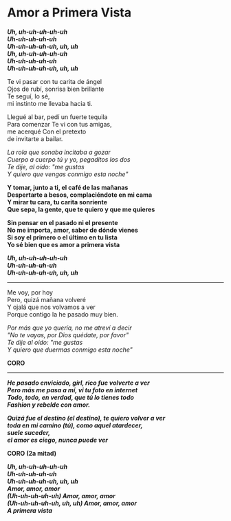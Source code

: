 # Amor a Primera Vista

***Uh, uh-uh-uh-uh-uh  
Uh-uh-uh-uh-uh  
Uh-uh-uh-uh-uh, uh, uh  
Uh, uh-uh-uh-uh-uh  
Uh-uh-uh-uh-uh  
Uh-uh-uh-uh-uh, uh, uh***

Te vi pasar con tu carita de ángel  
Ojos de rubí, sonrisa bien brillante  
Te seguí, lo sé,  
mi instinto me llevaba hacia ti.

Llegué al bar, pedí un fuerte tequila  
Para comenzar Te vi con tus amigas,  
me acerqué Con el pretexto  
de invitarte a bailar.

*La rola que sonaba incitaba a gozar  
Cuerpo a cuerpo tú y yo, pegaditos los dos  
Te dije, al oído: "me gustas  
Y quiero que vengas conmigo esta noche"*

**Y tomar, junto a ti, el café de las mañanas  
Despertarte a besos, complaciéndote en mi cama  
Y mirar tu cara, tu carita sonriente  
Que sepa, la gente, que te quiero y que me quieres**

**Sin pensar en el pasado ni el presente  
No me importa, amor, saber de dónde vienes  
Si soy el primero o el último en tu lista  
Yo sé bien que es amor a primera vista**

***Uh, uh-uh-uh-uh-uh  
Uh-uh-uh-uh-uh  
Uh-uh-uh-uh-uh, uh, uh***

---

Me voy, por hoy  
Pero, quizá mañana volveré  
Y ojalá que nos volvamos a ver  
Porque contigo la he pasado muy bien.

*Por más que yo quería, no me atreví a decir  
"No te vayas, por Dios quédate, por favor"  
Te dije al oído: "me gustas  
Y quiero que duermas conmigo esta noche"*

**CORO**

---

***He pasado enviciado, girl, rico fue volverte a ver  
Pero más me pasa a mí, vi tu foto en internet  
Todo, todo, en verdad, que tú lo tienes todo  
Fashion y rebelde con amor.***

***Quizá fue el destino (el destino), te quiero volver a ver  
toda en mi camino (tú), como aquel atardecer,  
suele suceder,  
el amor es ciego, nunca puede ver***

**CORO (2a mitad)**

***Uh, uh-uh-uh-uh-uh  
Uh-uh-uh-uh-uh  
Uh-uh-uh-uh-uh, uh, uh  
Amor, amor, amor  
(Uh-uh-uh-uh-uh) Amor, amor, amor  
(Uh-uh-uh-uh-uh, uh, uh) Amor, amor, amor  
A primera vista***
